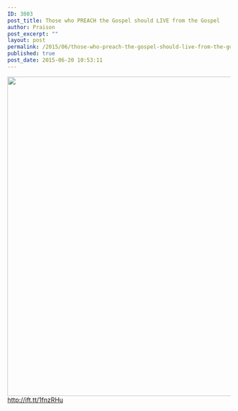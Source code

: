 ```yaml
---
ID: 3803
post_title: Those who PREACH the Gospel should LIVE from the Gospel
author: Praison
post_excerpt: ""
layout: post
permalink: /2015/06/those-who-preach-the-gospel-should-live-from-the-gospel/
published: true
post_date: 2015-06-20 10:53:11
---
```

<img src="http://ift.tt/1fnzVa1" class="aligncenter size-large" width="720"><br>
http://ift.tt/1fnzRHu